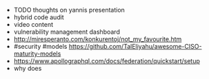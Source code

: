 - TODO thoughts on yannis presentation
- hybrid code audit
- video content
- vulnerability management dashboard
- http://miresperanto.com/konkurentoj/not_my_favourite.htm
- #security #models https://github.com/TalEliyahu/awesome-CISO-maturity-models
- https://www.apollographql.com/docs/federation/quickstart/setup
- why does